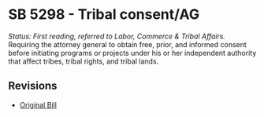 # SB 5298 - Tribal consent/AG
*Status: First reading, referred to Labor, Commerce & Tribal Affairs.*
Requiring the attorney general to obtain free, prior, and informed consent before initiating programs or projects under his or her independent authority that affect tribes, tribal rights, and tribal lands.

## Revisions
* [Original Bill](1/)